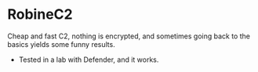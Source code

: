 # RobineC2

Cheap and fast C2, nothing is encrypted, and sometimes going back to the basics yields some funny results.
- Tested in a lab with Defender, and it works.

  
